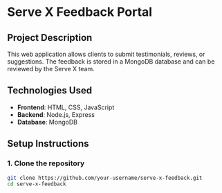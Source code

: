 # Serve X Feedback Portal

## Project Description
This web application allows clients to submit testimonials, reviews, or suggestions. The feedback is stored in a MongoDB database and can be reviewed by the Serve X team.

## Technologies Used
- **Frontend**: HTML, CSS, JavaScript
- **Backend**: Node.js, Express
- **Database**: MongoDB

## Setup Instructions

### 1. Clone the repository
```bash
git clone https://github.com/your-username/serve-x-feedback.git
cd serve-x-feedback
